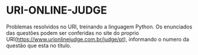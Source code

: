 # URI-ONLINE-JUDGE

Problemas resolvidos no URI, treinando a linguagem Python.
Os enunciados das questões podem ser conferidas no site do proprio URI(https://www.urionlinejudge.com.br/judge/pt), informando o numero da questão que esta no titulo.
